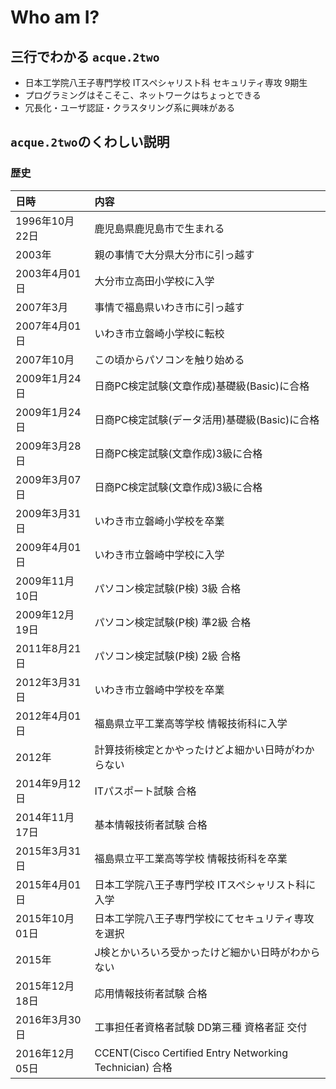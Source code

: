 # Who am I?

## 三行でわかる `acque.2two`
* 日本工学院八王子専門学校 ITスペシャリスト科 セキュリティ専攻 9期生
* プログラミングはそこそこ、ネットワークはちょっとできる
* 冗長化・ユーザ認証・クラスタリング系に興味がある

## `acque.2two`のくわしい説明
### 歴史
| 日時 | 内容 |
|:--|:--|
|1996年10月22日|鹿児島県鹿児島市で生まれる|
|2003年|親の事情で大分県大分市に引っ越す|
|2003年4月01日|大分市立高田小学校に入学|
|2007年3月|事情で福島県いわき市に引っ越す|
|2007年4月01日|いわき市立磐崎小学校に転校|
|2007年10月|この頃からパソコンを触り始める|
|2009年1月24日|日商PC検定試験(文章作成)基礎級(Basic)に合格|
|2009年1月24日|日商PC検定試験(データ活用)基礎級(Basic)に合格|
|2009年3月28日|日商PC検定試験(文章作成)3級に合格|
|2009年3月07日|日商PC検定試験(文章作成)3級に合格|
|2009年3月31日|いわき市立磐崎小学校を卒業|
|2009年4月01日|いわき市立磐崎中学校に入学|
|2009年11月10日|パソコン検定試験(P検) 3級 合格|
|2009年12月19日|パソコン検定試験(P検) 準2級 合格|
|2011年8月21日|パソコン検定試験(P検) 2級 合格|
|2012年3月31日|いわき市立磐崎中学校を卒業|
|2012年4月01日|福島県立平工業高等学校 情報技術科に入学|
|2012年|計算技術検定とかやったけどよ細かい日時がわからない|
|2014年9月12日|ITパスポート試験 合格|
|2014年11月17日|基本情報技術者試験 合格|
|2015年3月31日|福島県立平工業高等学校 情報技術科を卒業|
|2015年4月01日|日本工学院八王子専門学校 ITスペシャリスト科に入学|
|2015年10月01日|日本工学院八王子専門学校にてセキュリティ専攻を選択|
|2015年|J検とかいろいろ受かったけど細かい日時がわからない|
|2015年12月18日|応用情報技術者試験 合格|
|2016年3月30日|工事担任者資格者試験 DD第三種 資格者証 交付|
|2016年12月05日|CCENT(Cisco Certified Entry Networking Technician) 合格|
